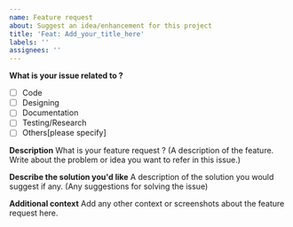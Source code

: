 ```yaml
---
name: Feature request
about: Suggest an idea/enhancement for this project
title: 'Feat: Add_your_title_here'
labels: ''
assignees: ''
---
```


<!--- Delete things that may be irrelevant to your issue. --->
<!--- Remove the description of topics like in "**Description**" remove "What is your feature request ? (A description of the...." --->

**What is your issue related to ?**

- [ ] Code
- [ ] Designing
- [ ] Documentation
- [ ] Testing/Research
- [ ] Others[please specify]

**Description**
What is your feature request ? (A description of the feature. Write about the problem or idea you want to refer in this issue.)

**Describe the solution you'd like**
A description of the solution you would suggest if any. (Any suggestions for solving the issue)

**Additional context**
Add any other context or screenshots about the feature request here.
